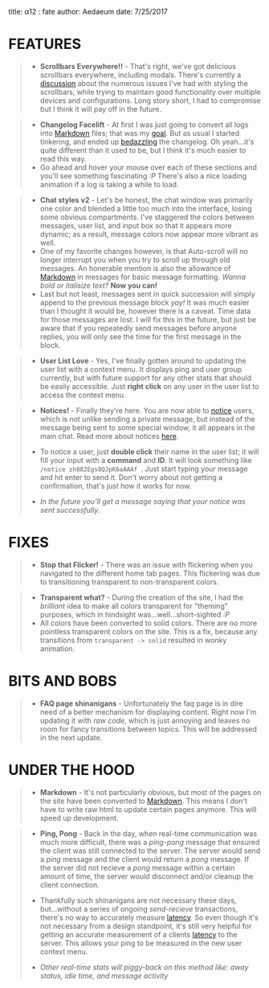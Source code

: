 title: α12 : fate
author: Aedaeum
date: 7/25/2017

# FEATURES

>- **Scrollbars Everywhere!!** - That's right, we've got delicious scrollbars everywhere, including modals. There's currently a [discussion] about the numerous issues I've had with styling the scrollbars, while trying to maintain good functionality over multiple devices and configurations. Long story short, I had to compromise but I think it will pay off in the future.

>- **Changelog Facelift** - At first I was just going to convert all logs into [Markdown] files; that was my [goal]. But as usual I started tinkering, and ended up [bedazzling] the changelog. Oh yeah...it's quite different than it used to be, but I think it's much easier to read this way.
>- Go ahead and hover your mouse over each of these sections and you'll see something fascinating _:P_ There's also a nice loading animation if a log is taking a while to load.

>- **Chat styles v2** - Let's be honest, the chat window was primarily one color and blended a little too much into the interface, losing some obvious compartments. I've staggered the colors between messages, user list, and input box so that it appears more dynamic; as a result, message colors now appear more vibrant as well.
>- One of my favorite changes however, is that Auto-scroll will no longer interrupt you when you try to scroll up through old messages. An honerable mention is also the allowance of [Markdown] in messages for basic message formatting. _Wanna bold or italisize text?_ **Now you can!**
>- Last but not least, messages sent in quick succession will simply append to the previous message block _yay!_ It was much easier than I thought it would be, however there is a caveat. Time data for those messages are lost. I will fix this in the future, but just be aware that if you repeatedly send messages before anyone replies, you will only see the time for the first message in the block.

>- **User List Love** - Yes, I've finally gotten around to updating the user list with a context menu. It displays ping and user group currently, but with future support for any other stats that should be easily accessible. Just **right click** on any user in the user list to access the context menu.

>- **Notices!** - Finally they're here. You are now able to [notice] users, which is not unlike sending a private message, but instead of the message being sent to some special window, it all appears in the main chat. Read more about notices [here](/#faq/notice).
>- To notice a user, just **double click** their name in the user list; it will fill your input with a **command** and **ID**. It will look something like `/notice zh882Egs8QJpK6aAAAf `. Just start typing your message and hit enter to send it. Don't worry about not getting a confirmation, that's just how it works for now.
>
>- _In the future you'll get a message saying that your notice was sent successfully_.

# FIXES

>- **Stop that Flicker!** - There was an issue with flickering when you navigated to the different home tab pages. This flickering was due to transitioning transparent to non-transparent colors.

>- **Transparent what?** - During the creation of the site, I had the _brilliant_ idea to make all colors transparent for "theming" purposes, which in hindsight was...well...short-sighted _:P_
>- All colors have been converted to solid colors. There are no more pointless transparent colors on the site. This is a fix, because any transitions from `transparent -> solid` resulted in wonky animation.

# BITS AND BOBS

>- **FAQ page shinanigans** - Unfortunately the faq page is in dire need of a better mechanism for displaying content. Right now I'm updating it with _raw code_, which is just annoying and leaves no room for fancy transitions between topics. This will be addressed in the next update.

# UNDER THE HOOD

>- **Markdown** - It's not particularly obvious, but most of the pages on the site have been converted to [Markdown]. This means I don't have to write raw html to update certain pages anymore. This will speed up development.

>- **Ping, Pong** - Back in the day, when real-time communication was much more difficult, there was a _ping-pong_ message that ensured the client was still connected to the server. The server would send a _ping_ message and the client would return a _pong_ message. If the server did not recieve a _pong_ message within a certain amount of time, the server would disconnect and/or cleanup the client connection.
>- Thankfully such shinanigans are not necessary these days, but...without a series of ongoing _send-recieve_ transactions, there's no way to accurately measure [latency]. So even though it's not necessary from a design standpoint, it's still very helpful for getting an accurate measurement of a clients [latency] to the server. This allows your ping to be measured in the new user context menu.
>
>- _Other real-time stats will piggy-back on this method like: away status, idle time, and message activity_


[discussion]:https://github.com/Noumenae/client/issues/46
[goal]:https://github.com/Noumenae/client/issues/39
[markdown]:https://guides.github.com/features/mastering-markdown/
[bedazzling]:https://www.google.com/search?q=what+is+bedazzle
[notice]:/#faq/what-is-a-notice
[latency]:http://whatis.techtarget.com/definition/latency
